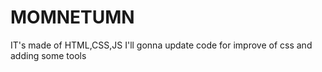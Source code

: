 # MOMNETUMN

IT's made of HTML,CSS,JS
I'll gonna update code for improve of css and adding some tools
